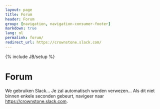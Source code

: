 ```yaml
---
layout: page
title: Forum
header: Forum
group: [navigation, navigation-consumer-footer]
markdown: true
lang: nl
permalink: forum/
redirect_url: https://crownstone.slack.com/
---
```

{% include JB/setup %}

# Forum

We gebruiken Slack... Je zal automatisch worden verwezen... Als dit niet binnen enkele seconden gebeurt, navigeer naar <https://crownstone.slack.com>.

